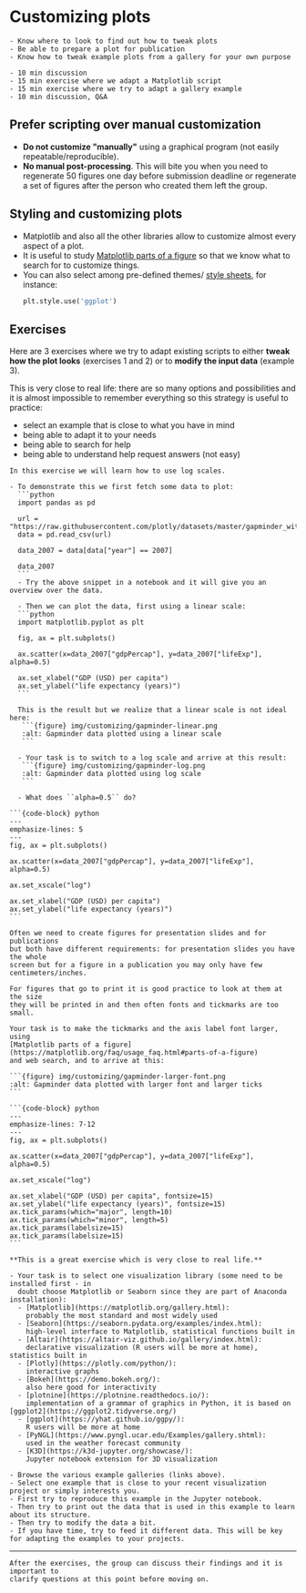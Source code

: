 # Customizing plots

```{objectives}
- Know where to look to find out how to tweak plots
- Be able to prepare a plot for publication
- Know how to tweak example plots from a gallery for your own purpose
```

```{instructor-note}
- 10 min discussion
- 15 min exercise where we adapt a Matplotlib script
- 15 min exercise where we try to adapt a gallery example
- 10 min discussion, Q&A
```

## Prefer scripting over manual customization

- **Do not customize "manually"** using a graphical program (not easily repeatable/reproducible).
- **No manual post-processing**. This will bite you when you need to regenerate 50
  figures one day before submission deadline or regenerate a set of figures
  after the person who created them left the group.


## Styling and customizing plots

- Matplotlib and also all the other libraries allow to customize almost every aspect of a plot.
- It is useful to study [Matplotlib parts of a figure](https://matplotlib.org/faq/usage_faq.html#parts-of-a-figure)
  so that we know what to search for to customize things.
- You can also select among pre-defined themes/
  [style sheets](https://matplotlib.org/3.1.1/gallery/style_sheets/style_sheets_reference.html), for instance:
  ```python
  plt.style.use('ggplot')
  ```


## Exercises

Here are 3 exercises where we try to adapt existing scripts to either **tweak
how the plot looks** (exercises 1 and 2) or to **modify the input data** (example 3).

This is very close to real life: there are so many options and possibilities and it is
almost impossible to remember everything so this strategy is useful to practice:
- select an example that is close to what you have in mind
- being able to adapt it to your needs
- being able to search for help
- being able to understand help request answers (not easy)

````{challenge} Exercise Customization-1: log scale in Matplotlib (15 min)
In this exercise we will learn how to use log scales.

- To demonstrate this we first fetch some data to plot:
  ```python
  import pandas as pd

  url = "https://raw.githubusercontent.com/plotly/datasets/master/gapminder_with_codes.csv"
  data = pd.read_csv(url)

  data_2007 = data[data["year"] == 2007]

  data_2007
  ```
  - Try the above snippet in a notebook and it will give you an overview over the data.

  - Then we can plot the data, first using a linear scale:
  ```python
  import matplotlib.pyplot as plt

  fig, ax = plt.subplots()

  ax.scatter(x=data_2007["gdpPercap"], y=data_2007["lifeExp"], alpha=0.5)

  ax.set_xlabel("GDP (USD) per capita")
  ax.set_ylabel("life expectancy (years)")
  ```

  This is the result but we realize that a linear scale is not ideal here:
   ```{figure} img/customizing/gapminder-linear.png
   :alt: Gapminder data plotted using a linear scale
   ```

  - Your task is to switch to a log scale and arrive at this result:
   ```{figure} img/customizing/gapminder-log.png
   :alt: Gapminder data plotted using log scale
   ```

  - What does ``alpha=0.5`` do?
````

````{solution}
```{code-block} python
---
emphasize-lines: 5
---
fig, ax = plt.subplots()

ax.scatter(x=data_2007["gdpPercap"], y=data_2007["lifeExp"], alpha=0.5)

ax.set_xscale("log")

ax.set_xlabel("GDP (USD) per capita")
ax.set_ylabel("life expectancy (years)")
```
````

````{challenge} Exercise Customization-2: preparing a plot for publication (15 min)
Often we need to create figures for presentation slides and for publications
but both have different requirements: for presentation slides you have the whole
screen but for a figure in a publication you may only have few centimeters/inches.

For figures that go to print it is good practice to look at them at the size
they will be printed in and then often fonts and tickmarks are too small.

Your task is to make the tickmarks and the axis label font larger, using
[Matplotlib parts of a figure](https://matplotlib.org/faq/usage_faq.html#parts-of-a-figure)
and web search, and to arrive at this:

```{figure} img/customizing/gapminder-larger-font.png
:alt: Gapminder data plotted with larger font and larger ticks
```
````

````{solution}
```{code-block} python
---
emphasize-lines: 7-12
---
fig, ax = plt.subplots()

ax.scatter(x=data_2007["gdpPercap"], y=data_2007["lifeExp"], alpha=0.5)

ax.set_xscale("log")

ax.set_xlabel("GDP (USD) per capita", fontsize=15)
ax.set_ylabel("life expectancy (years)", fontsize=15)
ax.tick_params(which="major", length=10)
ax.tick_params(which="minor", length=5)
ax.tick_params(labelsize=15)
ax.tick_params(labelsize=15)
```
````

````{challenge} Exercise Customization-3: adapting a gallery example
**This is a great exercise which is very close to real life.**

- Your task is to select one visualization library (some need to be installed first - in
  doubt choose Matplotlib or Seaborn since they are part of Anaconda installation):
  - [Matplotlib](https://matplotlib.org/gallery.html):
    probably the most standard and most widely used
  - [Seaborn](https://seaborn.pydata.org/examples/index.html):
    high-level interface to Matplotlib, statistical functions built in
  - [Altair](https://altair-viz.github.io/gallery/index.html):
    declarative visualization (R users will be more at home), statistics built in
  - [Plotly](https://plotly.com/python/):
    interactive graphs
  - [Bokeh](https://demo.bokeh.org/):
    also here good for interactivity
  - [plotnine](https://plotnine.readthedocs.io/):
    implementation of a grammar of graphics in Python, it is based on [ggplot2](https://ggplot2.tidyverse.org/)
  - [ggplot](https://yhat.github.io/ggpy/):
    R users will be more at home
  - [PyNGL](https://www.pyngl.ucar.edu/Examples/gallery.shtml):
    used in the weather forecast community
  - [K3D](https://k3d-jupyter.org/showcase/):
    Jupyter notebook extension for 3D visualization

- Browse the various example galleries (links above).
- Select one example that is close to your recent visualization project or simply interests you.
- First try to reproduce this example in the Jupyter notebook.
- Then try to print out the data that is used in this example to learn about its structure.
- Then try to modify the data a bit.
- If you have time, try to feed it different data. This will be key for adapting the examples to your projects.
````

---

```{discussion}
After the exercises, the group can discuss their findings and it is important to
clarify questions at this point before moving on.
```
